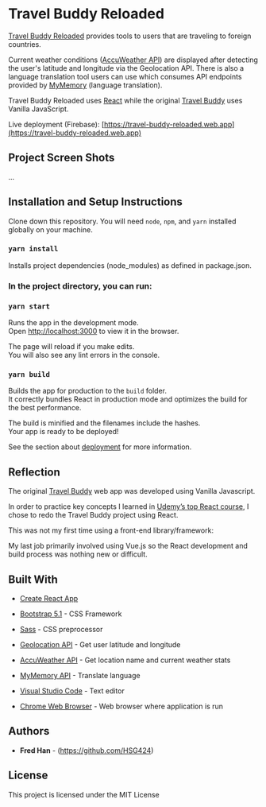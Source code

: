 # Travel Buddy Reloaded

[Travel Buddy Reloaded](https://travel-buddy-reloaded.web.app) provides tools to users that are traveling to foreign countries.

Current weather conditions ([AccuWeather API](https://developer.accuweather.com/apis)) are displayed after detecting the user's latitude and longitude via the Geolocation API. There is also a language translation tool users can use which consumes API endpoints provided by [MyMemory](https://mymemory.translated.net/doc/spec.php) (language translation).

Travel Buddy Reloaded uses [React](https://reactjs.org/) while the original [Travel Buddy](https://github.com/HSG424/travel-buddy) uses Vanilla JavaScript.

Live deployment (Firebase): [https://travel-buddy-reloaded.web.app](https://travel-buddy-reloaded.web.app)

## Project Screen Shots

...

## Installation and Setup Instructions

Clone down this repository. You will need `node`, `npm`, and `yarn` installed globally on your machine.

### `yarn install`

Installs project dependencies (node_modules) as defined in package.json.

### In the project directory, you can run:

### `yarn start`

Runs the app in the development mode.\
Open [http://localhost:3000](http://localhost:3000) to view it in the browser.

The page will reload if you make edits.\
You will also see any lint errors in the console.

### `yarn build`

Builds the app for production to the `build` folder.\
It correctly bundles React in production mode and optimizes the build for the best performance.

The build is minified and the filenames include the hashes.\
Your app is ready to be deployed!

See the section about [deployment](https://facebook.github.io/create-react-app/docs/deployment) for more information.

## Reflection

The original [Travel Buddy](https://github.com/HSG424/travel-buddy) web app was developed using Vanilla Javascript.

In order to practice key concepts I learned in [Udemy’s top React course](https://www.udemy.com/course/react-the-complete-guide-incl-redux/), I chose to redo the Travel Buddy project using React.

This was not my first time using a front-end library/framework:

My last job primarily involved using Vue.js so the React development and build process was nothing new or difficult.

## Built With

- [Create React App](https://create-react-app.dev/)

- [Bootstrap 5.1](https://getbootstrap.com/docs/5.1/getting-started/introduction/) - CSS Framework

- [Sass](https://sass-lang.com/) - CSS preprocessor

- [Geolocation API](https://developer.mozilla.org/en-US/docs/Web/API/Geolocation_API) - Get user latitude and longitude

- [AccuWeather API](https://developer.accuweather.com/apis) - Get location name and current weather stats

- [MyMemory API](https://mymemory.translated.net/doc/spec.php) - Translate language

- [Visual Studio Code](https://code.visualstudio.com/) - Text editor

- [Chrome Web Browser](https://www.google.com/chrome/) - Web browser where application is run

## Authors

- **Fred Han** - (https://github.com/HSG424)

## License

This project is licensed under the MIT License
